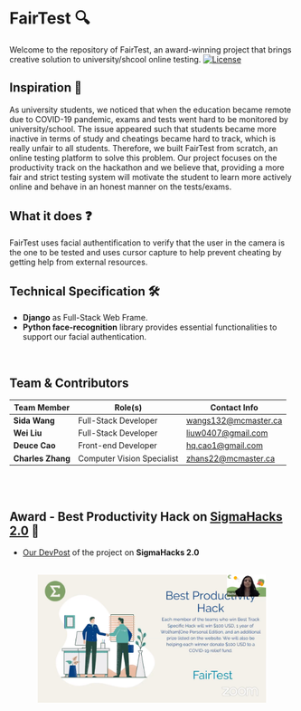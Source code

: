 # FairTest 🔍
Welcome to the repository of FairTest, an award-winning project that brings creative solution to university/shcool online testing.
<a href="https://www.npmjs.com/package/vue"><img src="https://img.shields.io/npm/l/vue.svg?sanitize=true" alt="License"></a>
## Inspiration 💭
As university students, we noticed that when the education became remote due to COVID-19 pandemic, exams and tests went hard to be monitored by university/school. The issue appeared such that students became more inactive in terms of study and cheatings became hard to track, which is really unfair to all students. Therefore, we built FairTest from scratch, an online testing platform to solve this problem. Our project focuses on the productivity track on the hackathon and we believe that, providing a more fair and strict testing system will motivate the student to learn more actively online and behave in an honest manner on the tests/exams.

## What it does ❓
FairTest uses facial authentification to verify that the user in the camera is the one to be tested and uses cursor capture to help prevent cheating by getting help from external resources.

## Technical Specification 🛠
- **Django** as Full-Stack Web Frame.
- **Python face-recognition** library provides essential functionalities to support our facial authentication.

</br>

## Team & Contributors
| Team Member        | Role(s)                              | Contact Info           |
| ------------------- |--------------------------------------| ---------------------- |
| **Sida Wang**       | Full-Stack Developer | wangs132@mcmaster.ca   |
| **Wei Liu**    | Full-Stack Developer | liuw0407@gmail.com |
| **Deuce Cao**       | Front-end Developer                       | hq.cao1@gmail.com      |
| **Charles Zhang**       | Computer Vision Specialist                      | zhans22@mcmaster.ca     |

</br></br>

## Award - Best Productivity Hack on [SigmaHacks 2.0](https://sigmahacks.org/) 🎉
- [Our DevPost](https://devpost.com/software/fairtest) of the project on **SigmaHacks 2.0**
</br>
<div align="center"><img src='images/award.png' width="80%" height="80%"></img></div>
